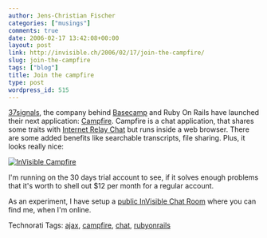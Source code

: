 ```yaml
---
author: Jens-Christian Fischer
categories: ["musings"]
comments: true
date: 2006-02-17 13:42:08+00:00
layout: post
link: http://invisible.ch/2006/02/17/join-the-campfire/
slug: join-the-campfire
tags: ["blog"]
title: Join the campfire
type: post
wordpress_id: 515
---
```


[37signals][1], the company behind [Basecamp][2] and Ruby On Rails have launched their next application: [Campfire][3]. Campfire is a chat application, that shares some traits with [Internet Relay Chat][4] but runs inside a web browser. There are some added benefits like searchable transcripts, file sharing. Plus, it looks really nice:

[![InVisible Campfire](http://static.flickr.com/28/100778537_67ae30d240_m.jpg)](http://www.flickr.com/photos/jcfischer/100778537/)

I'm running on the 30 days trial account to see, if it solves enough problems that it's worth to shell out $12 per month for a regular account. 

As an experiment, I have setup a [public InVisible Chat Room][5] where you can find me, when I'm online. 


[1]: http://www.37signals.com
[2]: http://www.basecamphq.com
[3]: http://www.campfirenow.com
[4]: http://en.wikipedia.org/wiki/Internet_Relay_Chat
[5]: http://invisible.campfirenow.com/ef138


Technorati Tags: [ajax](http://www.technorati.com/tag/ajax), [campfire](http://www.technorati.com/tag/campfire), [chat](http://www.technorati.com/tag/chat), [rubyonrails](http://www.technorati.com/tag/rubyonrails)
